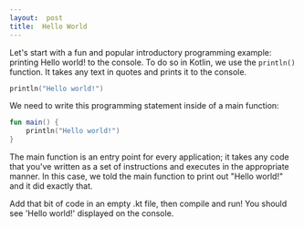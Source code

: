 ```yaml
---
layout:  post
title:  Hello World
---
```


Let's start with a fun and popular introductory programming example:  printing Hello world! to the console.  To do so in Kotlin, we use the `println()` function.  It takes any text in quotes and prints it to the console. 

```kotlin
println("Hello world!")
```

We need to write this programming statement inside of a main function:

```kotlin
fun main() {
	println("Hello world!")
}
```

The main function is an entry point for every application; it takes any code that you've written as a set of instructions and executes in the appropriate manner.  In this case, we told the main function to print out "Hello world!" and it did exactly that.

Add that bit of code in an empty .kt file, then compile and run!  You should see 'Hello world!' displayed on the console.


